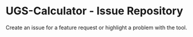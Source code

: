 # UGS-Calculator - Issue Repository

Create an issue for a feature request or highlight a problem with the tool.

